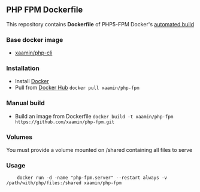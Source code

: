 ## PHP FPM Dockerfile
This repository contains **Dockerfile** of PHP5-FPM Docker's [automated build](https://hub.docker.com/r/xaamin/php-fpm)

### Base docker image
* [xaamin/php-cli](https://registry.hub.docker.com/r/xaamin/php)

### Installation
* Install [Docker](https://www.docker.com)
* Pull from [Docker Hub](https://hub.docker.com/r/xaamin/php-fpm) `docker pull xaamin/php-fpm`

### Manual build
* Build an image from Dockerfile `docker build -t xaamin/php-fpm https://github.com/xaamin/php-fpm.git`

### Volumes
You must provide a volume mounted on /shared containing all files to serve

### Usage
```
	docker run -d -name "php-fpm.server" --restart always -v /path/with/php/files:/shared xaamin/php-fpm
```